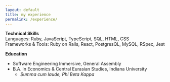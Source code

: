 ```yaml
---
layout: default
title: my experience
permalink: /experience/
---
```


**Technical Skills**
<br>
Languages: Ruby, JavaScript, TypeScript, SQL, HTML, CSS
<br>
Frameworks & Tools: Ruby on Rails, React, PostgresQL, MySQL, RSpec, Jest

**Education**

- Software Engineering Immersive, General Assembly
- B.A. in Economics & Central Eurasian Studies, Indiana University
  - _Summa cum laude, Phi Beta Kappa_

